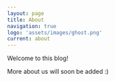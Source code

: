 ```yaml
---
layout: page
title: About
navigation: true
logo: 'assets/images/ghost.png'
current: about
---
```


Welcome to this blog!

More about us will soon be added :)

